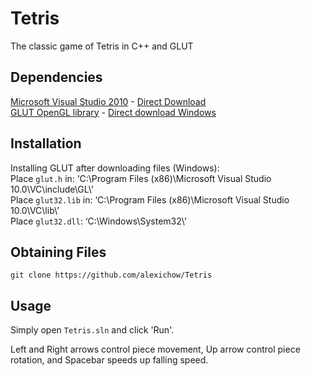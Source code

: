# Tetris
The classic game of Tetris in C++ and GLUT

## Dependencies

[Microsoft Visual Studio 2010](http://www.visualstudio.com/en-us/downloads/download-visual-studio-vs#DownloadFamilies_4) - [Direct Download](http://go.microsoft.com/?linkid=9709949)  
[GLUT OpenGL library](https://www.opengl.org/resources/libraries/glut/glut_downloads.php) - [Direct download Windows](http://user.xmission.com/~nate/glut/glut-3.7.6-bin.zip)

## Installation 

Installing GLUT after downloading files (Windows):  
Place `glut.h` in: ‘C:\Program Files (x86)\Microsoft Visual Studio 10.0\VC\include\GL\’  
Place `glut32.lib` in: ‘C:\Program Files (x86)\Microsoft Visual Studio 10.0\VC\lib\’  
Place `glut32.dll`: ‘C:\Windows\System32\’

## Obtaining Files

`git clone https://github.com/alexichow/Tetris`

## Usage

Simply open `Tetris.sln` and click 'Run'.

Left and Right arrows control piece movement, Up arrow control piece rotation, and Spacebar speeds up falling speed.

